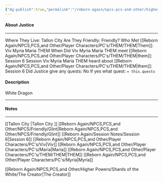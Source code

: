 ```yaml
---
{"dg-publish":true,"permalink":"/reborn-again/npcs-pcs-and-other/higher-powers/shards-of-the-white/justice/"}
---
```



#### About Justice
---
Where They Live: Tallon City 
Are They Friendly: Friendly?
Who Met [[Reborn Again/NPCS,PCS,and Other/Player Characters/PC's/THEM/THEM\|Them]]: Viv Myria Maria THEM
When Did Viv Myria Maria THEM meet [[Reborn Again/NPCS,PCS,and Other/Player Characters/PC's/THEM/THEM\|them]]: Session 6
Session Viv Myria Maria THEM heard about [[Reborn Again/NPCS,PCS,and Other/Player Characters/PC's/THEM/THEM\|them]]: Session 6
Did Justice give any quests: No
	If yes what quest: `= this.quests`


#### Description
White Dragon

---

#### Notes
---
[[Tallon City \|Tallon City ]]
[[Reborn Again/NPCS,PCS,and Other/NPCS/Friendly/Glint\|Reborn Again/NPCS,PCS,and Other/NPCS/Friendly/Glint]]
[[Reborn Again/Session Notes/Session 6\|Session 6]]
[[Reborn Again/NPCS,PCS,and Other/Player Characters/PC's/Viv\|Viv]]
[[Reborn Again/NPCS,PCS,and Other/Player Characters/PC's/Maria\|Maria]]
[[Reborn Again/NPCS,PCS,and Other/Player Characters/PC's/THEM/THEM\|THEM]]
[[Reborn Again/NPCS,PCS,and Other/Player Characters/PC's/Myria\|Myria]]

[[Reborn Again/NPCS,PCS,and Other/Higher Powers/Shards of the White/The Creator\|The Creator]]
